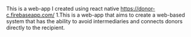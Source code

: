 This is a web-app I created using react native https://donor-c.firebaseapp.com/
1.This is a web-app that aims to create a web-based system that has the ability to avoid intermediaries and connects donors directly to the recipient.
